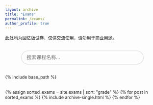```yaml
---
layout: archive
title: "Exams"
permalink: /exams/
author_profile: true
---
```


此处均为回忆版试卷，仅供交流使用，请勿用于商业用途。

<!-- 搜索框 -->
<div class="exams-search">
  <input type="text" id="courseSearch" placeholder="搜索课程名称..." class="search-input">
  <button id="clearSearch" style="display:none; margin-left: 10px; padding: 0.5rem 1rem; border: 1px solid #ccc; border-radius: 4px; background: #f5f5f5; cursor: pointer;">清除</button>
  <div id="searchResults" class="search-results"></div>
</div>

{% include base_path %}

<div class="exams-list" id="examsList">
  {% assign sorted_exams = site.exams | sort: "grade" %}
  {% for post in sorted_exams %}
    {% include archive-single.html %}
  {% endfor %}
</div>

<style>
/* 保持之前的样式不变 */
.exam-course-item {
  border: 1px solid #e0e0e0;
  border-radius: 8px;
  padding: 1.5rem;
  margin-bottom: 1.5rem;
  background: transparent;
  box-shadow: 0 2px 4px rgba(0,0,0,0.1);
  transition: all 0.3s ease;
}

.exam-course-item:hover {
  box-shadow: 0 4px 8px rgba(0,0,0,0.15);
  transform: translateY(-2px);
}

.exam-course-header {
  margin-bottom: 1rem;
}

.archive__item-title {
  margin-bottom: 0.5rem;
}

.archive__item-title a {
  color: inherit;
  text-decoration: none;
  font-size: 1.4rem;
  font-weight: 600;
}

.archive__item-title a:hover {
  color: #3498db;
}

.course-meta {
  display: flex;
  flex-wrap: wrap;
  gap: 1rem;
  font-size: 0.9rem;
  color: #666;
}

.course-meta span {
  background: #f8f9fa;
  padding: 0.25rem 0.75rem;
  border-radius: 15px;
  border: 1px solid #e9ecef;
}

.course-type {
  background: #e3f2fd !important;
  border-color: #bbdefb !important;
  color: #1976d2;
}

.course-venue {
  background: #e8f5e8 !important;
  border-color: #c8e6c9 !important;
  color: #388e3c;
}

.course-date {
  background: #fff3e0 !important;
  border-color: #ffe0b2 !important;
  color: #f57c00;
}

.course-grade {
  background: #fce4ec !important;
  border-color: #f8bbd9 !important;
  color: #c2185b;
}

.course-instructor {
  background: #f3e5f5 !important;
  border-color: #e1bee7 !important;
  color: #7b1fa2;
}

.course-notice {
  margin-top: 1rem;
  padding-top: 1rem;
  border-top: 1px solid #f0f0f0;
  color: #6c757d;
  font-size: 0.9rem;
  text-align: center;
}

/* 搜索相关样式 */
.exams-search {
  margin: 2rem 0;
  text-align: center;
}

.search-input {
  width: 100%;
  max-width: 400px;
  padding: 0.75rem 1rem;
  border: 2px solid rgba(0, 0, 0, 0.1);
  border-radius: 25px;
  font-size: 1rem;
  outline: none;
  transition: border-color 0.3s ease;
  background: transparent;
  color: inherit;
}

.search-input:focus {
  border-color: #3498db;
}

.search-input::placeholder {
  color: inherit;
  opacity: 0.6;
}

.exams-list {
  margin-top: 2rem;
}

.no-results {
  text-align: center;
  padding: 2rem;
  color: inherit;
  font-style: italic;
  opacity: 0.7;
}

/* 高亮匹配的文本 */
.highlight {
  background-color: yellow;
  color: black;
  padding: 0.1em 0.2em;
  border-radius: 0.2em;
}

/* 响应式设计 */
@media (max-width: 768px) {
  .exam-course-item {
    padding: 1rem;
  }
  
  .archive__item-title a {
    font-size: 1.2rem;
  }
  
  .course-meta {
    gap: 0.5rem;
  }
  
  .course-meta span {
    font-size: 0.8rem;
    padding: 0.2rem 0.5rem;
  }
}

/* 搜索结果样式 */
.search-results {
  margin-top: 0.5rem;
  font-size: 0.9rem;
  color: #666;
}

.hidden {
  display: none !important;
}
</style>

<script>
document.addEventListener('DOMContentLoaded', function() {
  const searchInput = document.getElementById('courseSearch');
  const clearButton = document.getElementById('clearSearch');
  const searchResults = document.getElementById('searchResults');
  const examsList = document.getElementById('examsList');
  const examItems = examsList.querySelectorAll('.exam-course-item');
  
  // 存储所有课程的原始数据
  const originalExamItems = Array.from(examItems).map(item => {
    const titleElement = item.querySelector('.archive__item-title');
    return {
      element: item,
      title: titleElement ? titleElement.textContent.trim() : '',
      originalHTML: item.innerHTML
    };
  });
  
  // 搜索功能
  function performSearch(searchTerm) {
    const normalizedSearchTerm = searchTerm.toLowerCase().trim();
    let matchCount = 0;
    
    originalExamItems.forEach(exam => {
      const normalizedTitle = exam.title.toLowerCase();
      
      if (normalizedTitle.includes(normalizedSearchTerm)) {
        exam.element.classList.remove('hidden');
        
        // 高亮匹配的文本
        if (normalizedSearchTerm && exam.title) {
          const regex = new RegExp(`(${normalizedSearchTerm})`, 'gi');
          const highlightedTitle = exam.title.replace(regex, '<span class="highlight">$1</span>');
          
          const titleElement = exam.element.querySelector('.archive__item-title');
          if (titleElement) {
            // 保持链接结构
            const link = titleElement.querySelector('a');
            if (link) {
              link.innerHTML = link.innerHTML.replace(regex, '<span class="highlight">$1</span>');
            } else {
              titleElement.innerHTML = highlightedTitle;
            }
          }
        }
        
        matchCount++;
      } else {
        exam.element.classList.add('hidden');
        // 恢复原始HTML以移除高亮
        exam.element.innerHTML = exam.originalHTML;
      }
    });
    
    // 更新搜索结果信息
    if (normalizedSearchTerm) {
      searchResults.textContent = `找到 ${matchCount} 个匹配的课程`;
      clearButton.style.display = 'inline-block';
    } else {
      searchResults.textContent = '';
      clearButton.style.display = 'none';
      
      // 恢复所有项目的原始HTML
      originalExamItems.forEach(exam => {
        exam.element.innerHTML = exam.originalHTML;
      });
    }
    
    // 如果没有匹配结果，显示提示信息
    if (normalizedSearchTerm && matchCount === 0) {
      searchResults.textContent = `没有找到包含"${searchTerm}"的课程`;
    }
  }
  
  // 输入事件监听
  searchInput.addEventListener('input', function() {
    performSearch(this.value);
  });
  
  // 清除按钮事件
  clearButton.addEventListener('click', function() {
    searchInput.value = '';
    performSearch('');
    searchInput.focus();
  });
  
  // 键盘事件
  searchInput.addEventListener('keydown', function(e) {
    if (e.key === 'Escape') {
      searchInput.value = '';
      performSearch('');
    }
  });
  
  // 初始化placeholder文本
  searchInput.placeholder = "搜索课程名称...";
});
</script>

